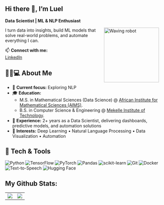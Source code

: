 ## Hi there 👋, I’m Luel  
**Data Scientist | ML & NLP Enthusiast**

<img align="right" width="180" alt="Waving robot" src="https://user-images.githubusercontent.com/48678280/88862734-4903af80-d201-11ea-968b-9c939d88a37c.gif" />

I turn data into insights, build ML models that solve real-world problems, and automate everything I can.  

📫 **Connect with me:**  
[LinkedIn](https://www.linkedin.com/in/luel-hagos/)



## 👨🏻💻 About Me
- 🔭 **Current focus:** Exploring NLP
- 🎓 **Education:**  
  - M.S. in Mathematical Sciences (Data Science) @ [African Institute for Mathematical Sciences (AIMS)](https://aims.ac.rw/).
  - B.S. in Computer Science & Engineering @ [Mekelle Institute of Technology](https://www.mit.edu.et/#/).  
- 💼 **Experience:** 2+ years as a Data Scientist, delivering dashboards, predictive models, and automation solutions  
- 🤔 **Interests:** Deep Learning • Natural Language Processing • Data Visualization • Automation

## 🔧 Tech & Tools
<p>
  <img src="https://img.shields.io/badge/Python-3776AB?logo=python&logoColor=white" alt="Python"/>
  <img src="https://img.shields.io/badge/TensorFlow-FF6F00?logo=tensorflow&logoColor=white" alt="TensorFlow"/>
  <img src="https://img.shields.io/badge/PyTorch-EE4C2C?logo=PyTorch&logoColor=white" alt="PyTorch"/>
  <img src="https://img.shields.io/badge/Pandas-150458?logo=pandas&logoColor=white" alt="Pandas"/>
  <img src="https://img.shields.io/badge/scikit--learn-F7931E?logo=scikit-learn&logoColor=white" alt="scikit-learn"/>
  <img src="https://img.shields.io/badge/Git-F05032?logo=git&logoColor=white" alt="Git"/>
  <img src="https://img.shields.io/badge/Docker-2496ED?logo=docker&logoColor=white" alt="Docker"/>
  <img src="https://img.shields.io/badge/Text–to–Speech-4285F4?logo=google&logoColor=white" alt="Text-to-Speech"/>
  <img src="https://img.shields.io/badge/HuggingFace-FF6E3A?logo=huggingface&logoColor=white" alt="Hugging Face"/>
</p>

<!--
**luelhagos/luelhagos** is a ✨ _special_ ✨ repository because its `README.md` (this file) appears on your GitHub profile.

Here are some ideas to get you started:

- 🔭 I’m currently working on ...
- 🌱 I’m currently learning ...
- 👯 I’m looking to collaborate on ...
- 🤔 I’m looking for help with ...
- 💬 Ask me about ...
- 📫 How to reach me: ...
- 😄 Pronouns: ...
- ⚡ Fun fact: ...
-->

## My Github Stats:

<table class="center" style="width:100%;">
  <tr>
    <td align="center">
  <img align="center" src="https://github-readme-stats.vercel.app/api?username=luelhagos&show_icons=true&count_private=true&include_all_commits=true&theme=react&bg_color=060B0D&icon_color=F8D866&hide_border=true&show_icons=false&hide_border=true" />
    </td>
    <td align="center">
  <img align="center" src="https://github-readme-stats.vercel.app/api/top-langs/?username=luelhagos&langs_count=12&&layout=compact&theme=react&bg_color=060B0D&icon_color=F8D866&hide_border=true&show_icons=false&hide_border=true" />
</td>
  </tr>
</table>
